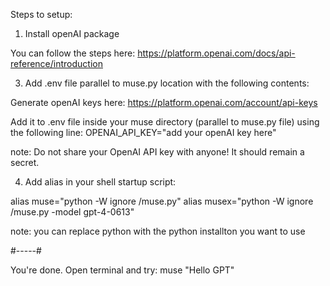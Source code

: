 Steps to setup:

1. Install openAI package

You can follow the steps here: https://platform.openai.com/docs/api-reference/introduction

3. Add .env file parallel to muse.py location with the following contents:

Generate openAI keys here: https://platform.openai.com/account/api-keys

Add it to .env file inside your muse directory (parallel to muse.py file) using the following line:
OPENAI_API_KEY="add your openAI key here"

note: Do not share your OpenAI API key with anyone! It should remain a secret.
 
4. Add alias in your shell startup script:

alias muse="python -W ignore <location-to-muse-dir>/muse.py"
alias musex="python -W ignore <location-to-muse-dir>/muse.py -model gpt-4-0613" 

note: you can replace python with the python installton you want to use

#-----#

You're done.
Open terminal and try: muse "Hello GPT"
